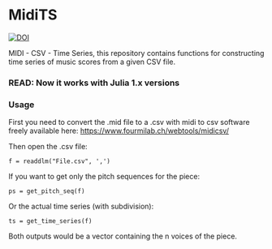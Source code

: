 # MidiTS
<a href="https://zenodo.org/badge/latestdoi/191198911"><img src="https://zenodo.org/badge/191198911.svg" alt="DOI"></a>

MIDI - CSV - Time Series, this repository contains functions for constructing time series of music scores from a given CSV file.
### READ: Now it works with Julia 1.x versions

### Usage
First you need to convert the .mid file to a .csv with midi to csv software freely available here: https://www.fourmilab.ch/webtools/midicsv/

Then open the .csv file:

```
f = readdlm("File.csv", ',')

```
If you want to get only the pitch sequences for the piece:

```
ps = get_pitch_seq(f)

```
Or the actual time series (with subdivision):

```
ts = get_time_series(f)

```

Both outputs would be a vector containing the n voices of the piece.
